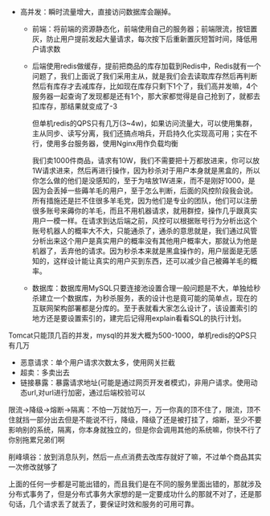 + 高并发：瞬时流量增大，直接访问数据库会蹦掉。

  + 前端：将前端的资源静态化，前端使用自己的服务器；前端限流，按钮置灰，防止用户提前发起大量请求，每次按下后重新置灰短暂时间，降低用户请求数

  + 后端使用redis做缓存，提前把商品的库存加载到Redis中，Redis就有一个问题了，我们上面说了我们采用主从，就是我们会去读取库存然后再判断然后有库存才去减库存，比如现在库存只剩下1个了，我们高并发嘛，4个服务器一起查询了发现都是还有1个，那大家都觉得是自己抢到了，就都去扣库存，那结果就变成了-3

    但单机redis的QPS只有几万(3~4w)，如果访问流量大，可以使用集群，主从同步、读写分离，我们还搞点哨兵，开启持久化实现高可用；实在不行，使用多台服务器，使用Nginx用作负载均衡

    

    我们卖1000件商品，请求有10W，我们不需要把十万都放进来，你可以放1W请求进来，然后再进行操作，因为秒杀对于用户本身就是黑盒的，所以你怎么做的他们是没感知的，至于为啥放1W进来，而不是刚好1000，是因为会丢掉一些薅羊毛的用户，至于怎么判断，后面的风控阶段我会说。所有措施还是拦不住很多羊毛党，因为他们是专业的团队，他们可以注册很多账号来薅你的羊毛，而且不用机器请求，就用群控，操作几乎跟真实用户一模一样。在请求到达后端之前，风控可以根据账号行为分析出这个账号机器人的概率大不大，只能通杀了，通杀的意思就是，我们通过风管分析出来这个用户是真实用户的概率没有其他用户概率大，那就认为他是机器了，丢弃他的请求。因为秒杀本来就是黑盒操作的，用户层面是无感知的，这样设计能让真实的用户买到东西，还可以减少自己被薅羊毛的概率。

  + 数据库：数据库用MySQL只要连接池设置合理一般问题是不大，单独给秒杀建立一个数据库，为秒杀服务，表的设计也是竟可能的简单点，现在的互联网架构部署都是分库的。至于表就看大家怎么设计了，该设置索引的地方还是要设置索引的，建完后记得用explain看看SQL的执行计划。

Tomcat只能顶几百的并发，mysql的并发大概为500-1000，单机redis的QPS只有几万

+ 恶意请求：单个用户请求次数太多，使用网关拦截
+ 超卖：多卖出去
+ 链接暴露：暴露请求地址(可能是通过网页开发者模式)，非用户请求。使用动态url,对url进行加密，通过后端校验可以

限流→降级→熔断→隔离：不怕一万就怕万一，万一你真的顶不住了，限流，顶不住就挡一部分出去但是不能说不行，降级，降级了还是被打挂了，熔断，至少不要影响别的系统，隔离，你本身就独立的，但是你会调用其他的系统嘛，你快不行了你别拖累兄弟们啊

削峰填谷：放到消息队列，然后一点点消费去改库存就好了嘛，不过单个商品其实一次修改就够了





上面的任何一步都是可能出错的，而且我们是在不同的服务里面出错的，那就涉及分布式事务了，但是分布式事务大家想的是一定要成功什么的那就不对了，还是那句话，几个请求丢了就丢了，要保证时效和服务的可用可靠。